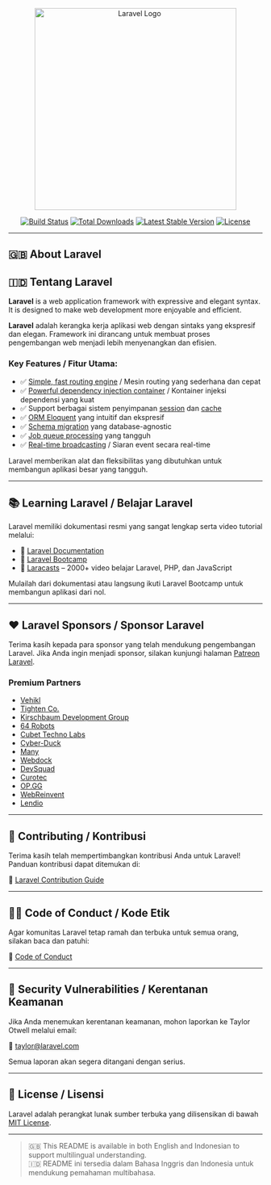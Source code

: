 <p align="center">
  <a href="https://laravel.com" target="_blank">
    <img src="https://raw.githubusercontent.com/laravel/art/master/logo-lockup/5%20SVG/2%20CMYK/1%20Full%20Color/laravel-logolockup-cmyk-red.svg" width="400" alt="Laravel Logo">
  </a>
</p>

<p align="center">
  <a href="https://github.com/laravel/framework/actions"><img src="https://github.com/laravel/framework/workflows/tests/badge.svg" alt="Build Status"></a>
  <a href="https://packagist.org/packages/laravel/framework"><img src="https://img.shields.io/packagist/dt/laravel/framework" alt="Total Downloads"></a>
  <a href="https://packagist.org/packages/laravel/framework"><img src="https://img.shields.io/packagist/v/laravel/framework" alt="Latest Stable Version"></a>
  <a href="https://packagist.org/packages/laravel/framework"><img src="https://img.shields.io/packagist/l/laravel/framework" alt="License"></a>
</p>

---

## 🇬🇧 About Laravel  
## 🇮🇩 Tentang Laravel

**Laravel** is a web application framework with expressive and elegant syntax. It is designed to make web development more enjoyable and efficient.

**Laravel** adalah kerangka kerja aplikasi web dengan sintaks yang ekspresif dan elegan. Framework ini dirancang untuk membuat proses pengembangan web menjadi lebih menyenangkan dan efisien.

### Key Features / Fitur Utama:

- ✅ [Simple, fast routing engine](https://laravel.com/docs/routing) / Mesin routing yang sederhana dan cepat  
- ✅ [Powerful dependency injection container](https://laravel.com/docs/container) / Kontainer injeksi dependensi yang kuat  
- ✅ Support berbagai sistem penyimpanan [session](https://laravel.com/docs/session) dan [cache](https://laravel.com/docs/cache)  
- ✅ [ORM Eloquent](https://laravel.com/docs/eloquent) yang intuitif dan ekspresif  
- ✅ [Schema migration](https://laravel.com/docs/migrations) yang database-agnostic  
- ✅ [Job queue processing](https://laravel.com/docs/queues) yang tangguh  
- ✅ [Real-time broadcasting](https://laravel.com/docs/broadcasting) / Siaran event secara real-time  

Laravel memberikan alat dan fleksibilitas yang dibutuhkan untuk membangun aplikasi besar yang tangguh.

---

## 📚 Learning Laravel / Belajar Laravel

Laravel memiliki dokumentasi resmi yang sangat lengkap serta video tutorial melalui:

- 📘 [Laravel Documentation](https://laravel.com/docs)
- 🚀 [Laravel Bootcamp](https://bootcamp.laravel.com)
- 🎥 [Laracasts](https://laracasts.com) – 2000+ video belajar Laravel, PHP, dan JavaScript

Mulailah dari dokumentasi atau langsung ikuti Laravel Bootcamp untuk membangun aplikasi dari nol.  

---

## ❤️ Laravel Sponsors / Sponsor Laravel

Terima kasih kepada para sponsor yang telah mendukung pengembangan Laravel. Jika Anda ingin menjadi sponsor, silakan kunjungi halaman [Patreon Laravel](https://patreon.com/taylorotwell).

### Premium Partners

- [Vehikl](https://vehikl.com)
- [Tighten Co.](https://tighten.co)
- [Kirschbaum Development Group](https://kirschbaumdevelopment.com)
- [64 Robots](https://64robots.com)
- [Cubet Techno Labs](https://cubettech.com)
- [Cyber-Duck](https://cyber-duck.co.uk)
- [Many](https://www.many.co.uk)
- [Webdock](https://www.webdock.io/en)
- [DevSquad](https://devsquad.com)
- [Curotec](https://www.curotec.com/services/technologies/laravel/)
- [OP.GG](https://op.gg)
- [WebReinvent](https://webreinvent.com)
- [Lendio](https://lendio.com)

---

## 🤝 Contributing / Kontribusi

Terima kasih telah mempertimbangkan kontribusi Anda untuk Laravel! Panduan kontribusi dapat ditemukan di:

🔗 [Laravel Contribution Guide](https://laravel.com/docs/contributions)

---

## 🧑‍⚖️ Code of Conduct / Kode Etik

Agar komunitas Laravel tetap ramah dan terbuka untuk semua orang, silakan baca dan patuhi:

🔗 [Code of Conduct](https://laravel.com/docs/contributions#code-of-conduct)

---

## 🔐 Security Vulnerabilities / Kerentanan Keamanan

Jika Anda menemukan kerentanan keamanan, mohon laporkan ke Taylor Otwell melalui email:

📧 [taylor@laravel.com](mailto:taylor@laravel.com)

Semua laporan akan segera ditangani dengan serius.

---

## 📄 License / Lisensi

Laravel adalah perangkat lunak sumber terbuka yang dilisensikan di bawah [MIT License](https://opensource.org/licenses/MIT).

---

> 🇬🇧 This README is available in both English and Indonesian to support multilingual understanding.  
> 🇮🇩 README ini tersedia dalam Bahasa Inggris dan Indonesia untuk mendukung pemahaman multibahasa.


